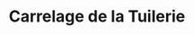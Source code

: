 ---
title: "Carrelage de la Tuilerie"
url: /sable-sur-sarthe/carrelage-de-la-tuilerie/
shop: Baumarkt
---